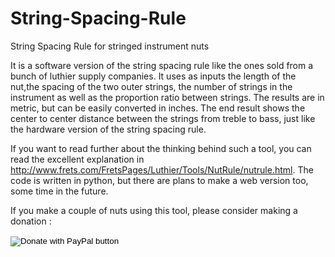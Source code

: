 # String-Spacing-Rule
String Spacing Rule for stringed instrument nuts

It is a software version of the string spacing rule like the ones sold from a bunch of luthier supply companies. It uses as inputs the length of the nut,the spacing of the two outer strings, the number of strings in the instrument as well as the proportion ratio between strings. The results are in metric, but can be easily converted in inches. The end result shows the center to center distance between the strings from treble to bass, just like the hardware version of the string spacing rule.

If you want to read further about the thinking behind such a tool, you can read the excellent explanation in http://www.frets.com/FretsPages/Luthier/Tools/NutRule/nutrule.html. The code is written in python, but there are plans to make a web version too, some time in the future.

If you make a couple of nuts using this tool, please consider making a donation :

<form action="https://www.paypal.com/donate" method="post" target="_top">
<input type="hidden" name="hosted_button_id" value="VBJ3FK2AARHYW" />
<input type="image" src="https://www.paypalobjects.com/en_US/i/btn/btn_donateCC_LG.gif" border="0" name="submit" title="PayPal - The safer, easier way to pay online!" alt="Donate with PayPal button" />
<img alt="" border="0" src="https://www.paypal.com/en_GR/i/scr/pixel.gif" width="1" height="1" />
</form>

